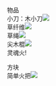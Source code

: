 物品  
小刀：木小刀![](https://i.mcmod.cn/item/icon/128x128/4/44656.png)  
草纤维![](https://i.mcmod.cn/item/icon/128x128/15/157218.png)  
草绳![](https://i.mcmod.cn/item/icon/128x128/15/157219.png)    
尖木棍![](https://i.mcmod.cn/item/icon/128x128/15/157211.png)  
灵魂火!



 
方块  
简单火把![](https://i.mcmod.cn/item/icon/128x128/15/157198.png)  